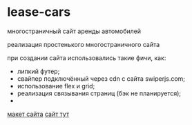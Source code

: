 # lease-cars
многостраничный сайт аренды автомобилей

реализация простенького многостраничного сайта

при создании сайта использовались такие фичи, как:

- липкий футер;
- свайпер подключённый через cdn с сайта swiperjs.com;
- использование flex и grid;
- реализация связывания страниц (бэк не планируется);
- 

[макет сайта](https://www.figma.com/file/5DOBWtvXYUWcbHXhjfRfjK/lease-cars?node-id=2%3A1669&t=kJNKynayn6y5tqTb-0)
[сайт тут](https://goplomah.github.io/lease-cars/)